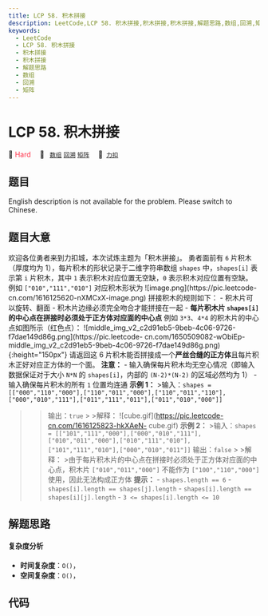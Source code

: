 ```yaml
---
title: LCP 58. 积木拼接
description: LeetCode,LCP 58. 积木拼接,积木拼接,积木拼接,解题思路,数组,回溯,矩阵
keywords:
  - LeetCode
  - LCP 58. 积木拼接
  - 积木拼接
  - 积木拼接
  - 解题思路
  - 数组
  - 回溯
  - 矩阵
---
```


# LCP 58. 积木拼接

🔴 <font color=#ff334b>Hard</font>&emsp; 🔖&ensp; [`数组`](/tag/array.md) [`回溯`](/tag/backtracking.md) [`矩阵`](/tag/matrix.md)&emsp; 🔗&ensp;[`力扣`](https://leetcode.cn/problems/De4qBB)

## 题目

English description is not available for the problem. Please switch to
Chinese.


## 题目大意

欢迎各位勇者来到力扣城，本次试炼主题为「积木拼接」。 勇者面前有 `6` 片积木（厚度均为 1），每片积木的形状记录于二维字符串数组 `shapes`
中，`shapes[i]` 表示第 `i` 片积木，其中 `1` 表示积木对应位置无空缺，`0` 表示积木对应位置有空缺。 例如
`["010","111","010"]` 对应积木形状为 ![image.png](https://pic.leetcode-
cn.com/1616125620-nXMCxX-image.png) 拼接积木的规则如下： \- 积木片可以旋转、翻面 \-
积木片边缘必须完全吻合才能拼接在一起 \- **每片积木片 `shapes[i]` 的中心点在拼接时必须处于正方体对应面的中心点** 例如
`3*3`、`4*4` 的积木片的中心点如图所示（红色点）：
![middle_img_v2_c2d91eb5-9beb-4c06-9726-f7dae149d86g.png](https://pic.leetcode-
cn.com/1650509082-wObiEp-
middle_img_v2_c2d91eb5-9beb-4c06-9726-f7dae149d86g.png){:height="150px"} 请返回这
6 片积木能否拼接成一个**严丝合缝的正方体**且每片积木正好对应正方体的一个面。 **注意：** \-
输入确保每片积木均无空心情况（即输入数据保证对于大小 `N*N` 的 `shapes[i]`，内部的 `(N-2)*(N-2)` 的区域必然均为 1） \-
输入确保每片积木的所有 `1` 位置均连通 **示例 1：** >输入：`shapes =
[["000","110","000"],["110","011","000"],["110","011","110"],["000","010","111"],["011","111","011"],["011","010","000"]]`
> >输出：`true` > >解释： ![cube.gif](https://pic.leetcode-cn.com/1616125823-hkXAeN-
cube.gif) **示例 2：** >输入：`shapes =
[["101","111","000"],["000","010","111"],["010","011","000"],["010","111","010"],["101","111","010"],["000","010","011"]]`
> >输出：`false` > >解释： >由于每片积木片的中心点在拼接时必须处于正方体对应面的中心点，积木片 `["010","011","000"]`
不能作为 `["100","110","000"]` 使用，因此无法构成正方体 **提示：** \- `shapes.length == 6` \-
`shapes[i].length == shapes[j].length` \- `shapes[i].length ==
shapes[i][j].length` \- `3 <= shapes[i].length <= 10`


## 解题思路

#### 复杂度分析

- **时间复杂度**：`O()`，
- **空间复杂度**：`O()`，

## 代码

```javascript

```